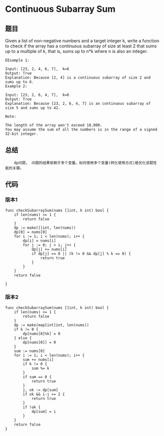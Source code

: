 # Continuous Subarray Sum

## 题目 

Given a list of non-negative numbers and a target integer k, write a function to check if the array has a continuous subarray of size at least 2 that sums up to a multiple of k, that is, sums up to n*k where n is also an integer.

```
EExample 1:

Input: [23, 2, 4, 6, 7],  k=6
Output: True
Explanation: Because [2, 4] is a continuous subarray of size 2 and sums up to 6.
Example 2:

Input: [23, 2, 6, 4, 7],  k=6
Output: True
Explanation: Because [23, 2, 6, 4, 7] is an continuous subarray of size 5 and sums up to 42.

Note:

The length of the array won't exceed 10,000.
You may assume the sum of all the numbers is in the range of a signed 32-bit integer.
```

## 总结    
    
```
    dp问题， 问题的结果依赖于多个变量。如何使用多个变量(转化使用方式)是优化该题性能的关键。
```
  

## 代码

### 版本1

```golang
func checkSubarraySum(nums []int, k int) bool {
    if len(nums) <= 1 {
        return false
    }
    dp := make([]int, len(nums))
    dp[0] = nums[0]
    for i := 1; i < len(nums); i++ {
        dp[i] = nums[i]
        for j := 0; j < i; j++ {
            dp[j] += nums[i]
            if dp[j] == 0 || (k != 0 && dp[j] % k == 0) {
                return true
            }
        }
    }
    return false
    
}
```

### 版本2


```golang
func checkSubarraySum(nums []int, k int) bool {
    if len(nums) <= 1 {
        return false
    }
    dp := make(map[int]int, len(nums))
    if k != 0 {
        dp[nums[0]%k] = 0
    } else {
        dp[nums[0]] = 0
    }
    sum := nums[0]
    for i := 1; i < len(nums); i++ {
        sum += nums[i]
        if k != 0 {
            sum %= k
        }
        if sum == 0 {
            return true
        }
        j, ok := dp[sum]
        if ok && i-j >= 2 {
            return true
        } 
        if !ok {
            dp[sum] = i    
        }
    }
    return false
}
```
